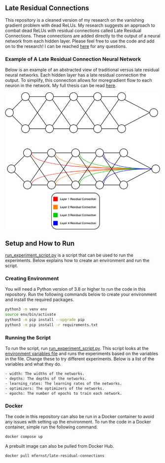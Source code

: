 ## Late Residual Connections

This repository is a cleaned version of my research on the vanishing gradient problem with dead ReLUs. My research suggests an approach to combat dead ReLUs with residual connections called Late Residual Connections. These connections are added directly to the output of a neural network from each hidden layer. Please feel free to use the code and add on to the research! I can be reached [here](mailto:matthew.f.ernst@gmail.com) for any questions.

### Example of A Late Residual Connection Neural Network

Below is an example of an abstracted view of traditional versus late residual neural networks. Each hidden layer has a late residual connection the output. To simplify, this connection allows for moregradient flow to each neuron in the network. My full thesis can be read [here](thesis.pdf).

![late-residual](Images/lrn.png)


## Setup and How to Run

[run_experiment_script.py](Code/run_experiment_script.py) is a script that can be used to run the experiments.
Below explains how to create an environment and run the script.

### Creating Environment

You will need a Python version of 3.8 or higher to run the code in this repository. Run the following commands below to create your environment and install the required packages.

```bash
python3 -m venv env
source env/bin/activate
python3 -m pip install --upgrade pip
python3 -m pip install -r requirements.txt
```


### Running the Script

To run the script, run [run_experiment_script.py](Code/run_experiment_script.py). This script looks at the [environment variables file](experiment_vars.yml) and runs the experiments based on the variables in the file. Change these to try different experiments. Below is a list of the variables and what they do.
    
    - width: The widths of the networks.
    - depths: The depths of the networks.
    - learning_rates: The learning rates of the networks.
    - optimizers: The optimizers of the networks.
    - epochs: The number of epochs to train each network.

### Docker 
The code in this repository can also be run in a Docker container to avoid any issues with setting up the environment. To run the code in a Docker container, simple run the following command.

```bash
docker compose up
```
A prebuilt image can also be pulled from Docker Hub.

```bash
docker pull mfernst/late-residual-connections
```




